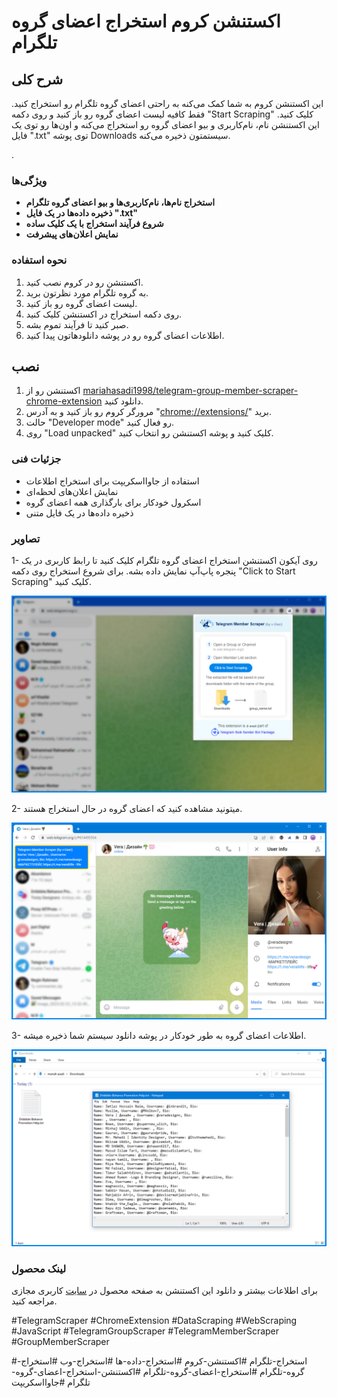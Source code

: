 # اکستنشن کروم استخراج اعضای گروه تلگرام


## شرح کلی

این اکستنشن کروم به شما کمک می‌کنه به راحتی اعضای گروه تلگرام رو استخراج کنید. فقط کافیه لیست اعضای گروه رو باز کنید و روی دکمه "Start Scraping" کلیک کنید. این اکستنشن نام، نام‌کاربری و بیو اعضای گروه رو استخراج می‌کنه و اون‌ها رو توی یک فایل ".txt" توی پوشه Downloads سیستمتون ذخیره می‌کنه.

.


### ویژگی‌ها

*   **استخراج نام‌ها، نام‌کاربری‌ها و بیو اعضای گروه تلگرام**
*   **ذخیره داده‌ها در یک فایل ".txt"**
*   **شروع فرآیند استخراج با یک کلیک ساده**
*   **نمایش اعلان‌های پیشرفت**


### نحوه استفاده

1. اکستنشن رو در کروم نصب کنید.
2. به گروه تلگرام مورد نظرتون برید.
3. لیست اعضای گروه رو باز کنید.
4. روی دکمه استخراج در اکستنشن کلیک کنید.
5. صبر کنید تا فرآیند تموم بشه.
6. اطلاعات اعضای گروه رو در پوشه دانلودهاتون پیدا کنید.


## نصب

1. اکستنشن رو از [mariahasadi1998/telegram-group-member-scraper-chrome-extension](https://github.com/mariahasadi1998/telegram-group-member-scraper-chrome-extension/tree/main) دانلود کنید.
2. مرورگر کروم رو باز کنید و به آدرس "[chrome://extensions/](chrome://extensions/)" برید.
3. حالت "Developer mode" رو فعال کنید.
4. روی "Load unpacked" کلیک کنید و پوشه اکستنشن رو انتخاب کنید.


### جزئیات فنی

- استفاده از جاوااسکریپت برای استخراج اطلاعات
- نمایش اعلان‌های لحظه‌ای
- اسکرول خودکار برای بارگذاری همه اعضای گروه
- ذخیره داده‌ها در یک فایل متنی

  

### تصاویر

1-  روی آیکون اکستنشن استخراج اعضای گروه تلگرام کلیک کنید تا رابط کاربری در یک پنجره پاپ‌آپ نمایش داده بشه. برای شروع استخراج روی دکمه "Click to Start Scraping" کلیک کنید.

   ![تصویر 1](screenshot/extension-1.png)

2- میتونید مشاهده کنید که اعضای گروه در حال استخراج هستند.

   ![تصویر 2](screenshot/extension-2.png)

3- اطلاعات اعضای گروه به طور خودکار در پوشه دانلود سیستم شما ذخیره میشه.

   ![تصویر 3](screenshot/extension-3.png)

### لینک محصول
برای اطلاعات بیشتر و دانلود این اکستنشن به صفحه محصول در [سایت](https://www.v-user.com/fa/محصولات/ربات-ارسال-پیام-انبوه-تلگرام) کاربری مجازی مراجعه کنید.

#TelegramScraper #ChromeExtension #DataScraping #WebScraping #JavaScript #TelegramGroupScraper #TelegramMemberScraper #GroupMemberScraper

#استخراج-تلگرام #اکستنشن-کروم #استخراج-داده-ها #استخراج-وب #استخراج-گروه-تلگرام #استخراج-اعضای-گروه-تلگرام #اکستنشن-استخراج-اعضای-گروه-تلگرام #جاوااسکریپت
